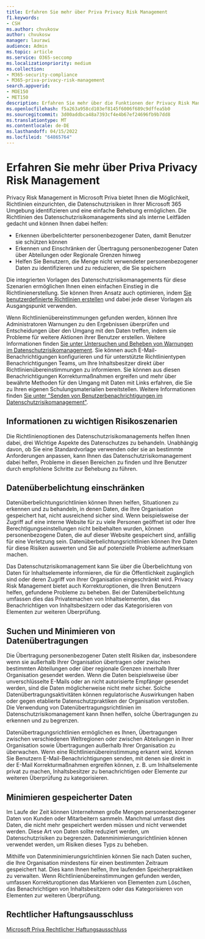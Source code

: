 ```yaml
---
title: Erfahren Sie mehr über Priva Privacy Risk Management
f1.keywords:
- CSH
ms.author: chvukosw
author: chvukosw
manager: laurawi
audience: Admin
ms.topic: article
ms.service: O365-seccomp
ms.localizationpriority: medium
ms.collection:
- M365-security-compliance
- M365-priva-privacy-risk-management
search.appverid:
- MOE150
- MET150
description: Erfahren Sie mehr über die Funktionen der Privacy Risk Management-Lösung von Microsoft Priva zum Verwalten von Datenminimierungs-, Datenübertragungs- und Datenüberbelichtungsrisiken. Verwenden Sie Richtlinien, um Probleme zu erkennen und zu beheben.
ms.openlocfilehash: f5a263a958cd103ef8145f6006f689c9dffea5b0
ms.sourcegitcommit: 3d00addbca48a7393cf4e4b67ef24696fb9b7dd8
ms.translationtype: MT
ms.contentlocale: de-DE
ms.lasthandoff: 04/15/2022
ms.locfileid: "64865764"
---
```

# <a name="learn-about-priva-privacy-risk-management"></a>Erfahren Sie mehr über Priva Privacy Risk Management

Privacy Risk Management in Microsoft Priva bietet Ihnen die Möglichkeit, Richtlinien einzurichten, die Datenschutzrisiken in Ihrer Microsoft 365 Umgebung identifizieren und eine einfache Behebung ermöglichen. Die Richtlinien des Datenschutzrisikomanagements sind als interne Leitfäden gedacht und können Ihnen dabei helfen:

- Erkennen überbelichterter personenbezogener Daten, damit Benutzer sie schützen können
- Erkennen und Einschränken der Übertragung personenbezogener Daten über Abteilungen oder Regionale Grenzen hinweg
- Helfen Sie Benutzern, die Menge nicht verwendeter personenbezogener Daten zu identifizieren und zu reduzieren, die Sie speichern

Die integrierten Vorlagen des Datenschutzrisikomanagements für diese Szenarien ermöglichen Ihnen einen einfachen Einstieg in die Richtlinienerstellung. Sie können Ihren Ansatz auch optimieren, indem [Sie benutzerdefinierte Richtlinien erstellen](risk-management-policies.md) und dabei jede dieser Vorlagen als Ausgangspunkt verwenden.

Wenn Richtlinienübereinstimmungen gefunden werden, können Ihre Administratoren Warnungen zu den Ergebnissen überprüfen und Entscheidungen über den Umgang mit den Daten treffen, indem sie Probleme für weitere Aktionen ihrer Benutzer erstellen. Weitere Informationen finden [Sie unter Untersuchen und Beheben von Warnungen im Datenschutzrisikomanagement](risk-management-alerts.md). Sie können auch E-Mail-Benachrichtigungen konfigurieren und für unterstützte Richtlinientypen Benachrichtigungen Teams, um Ihre Inhaltsbesitzer direkt über Richtlinienübereinstimmungen zu informieren. Sie können aus diesen Benachrichtigungen Korrekturmaßnahmen ergreifen und mehr über bewährte Methoden für den Umgang mit Daten mit Links erfahren, die Sie zu Ihren eigenen Schulungsmaterialien bereitstellen. Weitere Informationen finden [Sie unter "Senden von Benutzerbenachrichtigungen im Datenschutzrisikomanagement"](risk-management-notifications.md).

## <a name="learn-about-key-risk-scenarios"></a>Informationen zu wichtigen Risikoszenarien

Die Richtlinienoptionen des Datenschutzrisikomanagements helfen Ihnen dabei, drei Wichtige Aspekte des Datenschutzes zu behandeln. Unabhängig davon, ob Sie eine Standardvorlage verwenden oder sie an bestimmte Anforderungen anpassen, kann Ihnen das Datenschutzrisikomanagement dabei helfen, Probleme in diesen Bereichen zu finden und Ihre Benutzer durch empfohlene Schritte zur Behebung zu führen.

## <a name="limit-data-overexposure"></a>Datenüberbelichtung einschränken

Datenüberbelichtungsrichtlinien können Ihnen helfen, Situationen zu erkennen und zu behandeln, in denen Daten, die Ihre Organisation gespeichert hat, nicht ausreichend sicher sind. Wenn beispielsweise der Zugriff auf eine interne Website für zu viele Personen geöffnet ist oder Ihre Berechtigungseinstellungen nicht beibehalten wurden, können personenbezogene Daten, die auf dieser Website gespeichert sind, anfällig für eine Verletzung sein. Datenüberbelichtungsrichtlinien können Ihre Daten für diese Risiken auswerten und Sie auf potenzielle Probleme aufmerksam machen.

Das Datenschutzrisikomanagement kann Sie über die Überbelichtung von Daten für Inhaltselemente informieren, die für die Öffentlichkeit zugänglich sind oder deren Zugriff von Ihrer Organisation eingeschränkt wird. Privacy Risk Management bietet auch Korrekturoptionen, die Ihren Benutzern helfen, gefundene Probleme zu beheben. Bei der Datenüberbelichtung umfassen dies das Privatemachen von Inhaltselementen, das Benachrichtigen von Inhaltsbesitzern oder das Kategorisieren von Elementen zur weiteren Überprüfung.

## <a name="find-and-mitigate-data-transfers"></a>Suchen und Minimieren von Datenübertragungen

Die Übertragung personenbezogener Daten stellt Risiken dar, insbesondere wenn sie außerhalb Ihrer Organisation übertragen oder zwischen bestimmten Abteilungen oder über regionale Grenzen innerhalb Ihrer Organisation gesendet werden. Wenn die Daten beispielsweise über unverschlüsselte E-Mails oder an nicht autorisierte Empfänger gesendet werden, sind die Daten möglicherweise nicht mehr sicher. Solche Datenübertragungsaktivitäten können regulatorische Auswirkungen haben oder gegen etablierte Datenschutzpraktiken der Organisation verstoßen. Die Verwendung von Datenübertragungsrichtlinien im Datenschutzrisikomanagement kann Ihnen helfen, solche Übertragungen zu erkennen und zu begrenzen.

Datenübertragungsrichtlinien ermöglichen es Ihnen, Übertragungen zwischen verschiedenen Weltregionen oder zwischen Abteilungen in Ihrer Organisation sowie Übertragungen außerhalb Ihrer Organisation zu überwachen. Wenn eine Richtlinienübereinstimmung erkannt wird, können Sie Benutzern E-Mail-Benachrichtigungen senden, mit denen sie direkt in der E-Mail Korrekturmaßnahmen ergreifen können, z. B. um Inhaltselemente privat zu machen, Inhaltsbesitzer zu benachrichtigen oder Elemente zur weiteren Überprüfung zu kategorisieren.

## <a name="minimize-stored-data"></a>Minimieren gespeicherter Daten

Im Laufe der Zeit können Unternehmen große Mengen personenbezogener Daten von Kunden oder Mitarbeitern sammeln. Manchmal umfasst dies Daten, die nicht mehr gespeichert werden müssen und nicht verwendet werden. Diese Art von Daten sollte reduziert werden, um Datenschutzrisiken zu begrenzen. Datenminimierungsrichtlinien können verwendet werden, um Risiken dieses Typs zu beheben.

Mithilfe von Datenminimierungsrichtlinien können Sie nach Daten suchen, die Ihre Organisation mindestens für einen bestimmten Zeitraum gespeichert hat. Dies kann Ihnen helfen, Ihre laufenden Speicherpraktiken zu verwalten. Wenn Richtlinienübereinstimmungen gefunden werden, umfassen Korrekturoptionen das Markieren von Elementen zum Löschen, das Benachrichtigen von Inhaltsbesitzern oder das Kategorisieren von Elementen zur weiteren Überprüfung.

## <a name="legal-disclaimer"></a>Rechtlicher Haftungsausschluss

[Microsoft Priva Rechtlicher Haftungsausschluss](priva-disclaimer.md)
